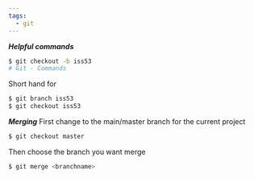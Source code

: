 ```yaml
---
tags:
  - git
---
```


***Helpful commands***
```sh
$ git checkout -b iss53 
# Git - Commands
```
Short hand for
```sh
$ git branch iss53 
$ git checkout iss53
```
***Merging***
First change to the main/master branch for the current project
```sh
$ git checkout master
```
Then choose the branch you want merge
```sh
$ git merge <branchname>
```

